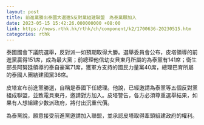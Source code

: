 ```yaml
---
layout: post
title: 前進黨勝出泰國大選邀5反對黨組建聯盟　為泰黨願加入
date: 2023-05-15 15:42:26.000000000 +08:00
link: https://news.rthk.hk/rthk/ch/component/k2/1700636-20230515.htm
categories: rthk
---
```


泰國國會下議院選舉，反對派一如預期取得大勝。選舉委員會公布，皮塔領導的前進黨贏得151席，成為最大黨；前總理他信幼女貝東丹所屬的為泰黨有141席；衛生部長阿努廷領導的泰自豪黨71席，獲軍方支持的國民力量黨40席，總理巴育所屬的泰國人團結建國黨36席。

皮塔宣布前進黨勝選，自稱是泰國下任總理。他說，已經邀請為泰黨等五個反對黨組成聯盟，並致電貝東丹，邀請對方加入。皮塔警告，各方必須尊重選舉結果，如果有人想組建少數派政府，將付出沉重代價。

為泰黨說，願意接受前進黨邀請加入聯盟，並承認皮塔取得牽頭組建政府的權利。
